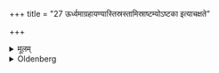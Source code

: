 +++
title = "27 ऊर्ध्वमाग्रहायण्यास्तिस्रस्तामिस्राष्टम्योऽष्टका इत्याचक्षते"

+++

<details><summary>मूलम्</summary>

ऊर्ध्वमाग्रहायण्यास्तिस्रस्तामिस्राष्टम्योऽष्टका इत्याचक्षते २७
</details>

<details><summary>Oldenberg</summary>

28. The eighth days of the three dark fortnights after the Āgrahāyaṇī are called the Ashṭakās.
</details>
